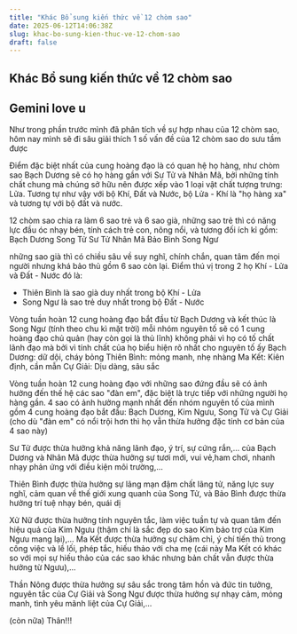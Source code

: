 ```yaml
---
title: "Khác Bổ sung kiến thức về 12 chòm sao"
date: 2025-06-12T14:06:38Z
slug: khac-bo-sung-kien-thuc-ve-12-chom-sao
draft: false
---
```


## Khác Bổ sung kiến thức về 12 chòm sao

## Gemini love u

Như trong phần trước mình đã phân tích về sự hợp nhau của 12 chòm sao, hôm nay mình sẽ đi sâu giải thích 1 số vấn đề của 12 chòm sao do sưu tầm được

Điểm đặc biệt nhất của cung hoàng đạo là có quan hệ họ hàng, như chòm sao Bạch Dương sẽ có họ hàng gần với Sư Tử và Nhân Mã, bởi những tính chất chung mà chúng sở hữu nên được xếp vào 1 loại vật chất tượng trưng: Lửa. Tương tự như vậy với bộ Khí, Đất và Nước, bộ Lửa - Khí là "họ hàng xa" và tương tự với bộ đất và nước.

12 chòm sao chia ra làm 6 sao trẻ và 6 sao già, những sao trẻ thì có năng lực đầu óc nhạy bén, tính cách trẻ con, nông nổi, và tương đối ích kỉ gồm:
Bạch Dương
Song Tử
Sư Tử
Nhân Mã
Bảo Bình
Song Ngư

những sao già thì có chiều sâu về suy nghĩ, chính chắn, quan tâm đến mọi người nhưng khá bảo thủ gồm 6 sao còn lại.
Điểm thú vị trong 2 họ Khí - Lửa và Đất - Nước đó là: 
- Thiên Bình là sao già duy nhất trong bộ Khí - Lửa
- Song Ngư là sao trẻ duy nhất trong bộ Đất - Nước

Vòng tuần hoàn 12 cung hoàng đạo bắt đầu từ Bạch Dương và kết thúc là Song Ngư (tính theo chu kì mặt trời)
mỗi nhóm nguyên tố sẽ có 1 cung hoàng đạo chủ quản (hay còn gọi là thủ lĩnh) không phải vì họ có tố chất lãnh đạo mà bởi vì tính chất của họ biểu hiện rõ nhất cho nguyên tố ấy
Bạch Dương: dữ dội, cháy bỏng
Thiên Bình: mỏng manh, nhẹ nhàng
Ma Kết: Kiên định, cần mẫn
Cự Giải: Dịu dàng, sâu sắc

Vòng tuần hoàn 12 cung hoàng đạo với những sao đứng đầu sẽ có ảnh hưởng đến thế hệ các sao "đàn em", đặc biệt là trực tiếp với những người họ hàng gần. 4 sao có ảnh hưởng mạnh nhất đến nhóm nguyên tố của mình gồm 4 cung hoàng đạo bắt đầu: Bạch Dương, Kim Ngưu, Song Tử và Cự Giải (cho dù "đàn em" có nổi trội hơn thì họ vẫn thừa hưởng đặc tính cơ bản của 4 sao này)

Sư Tử được thừa hưởng khả năng lãnh đạo, ý trí, sự cứng rắn,... của Bạch Dương và Nhân Mã được thừa hưởng sự tươi mới, vui vẻ,ham chơi, nhanh nhạy phản ứng với điều kiện môi trường,...

Thiên Bình được thừa hưởng sự lãng mạn đậm chất lãng tử, năng lực suy nghĩ, cảm quan về thế giới xung quanh của Song Tử, và Bảo Bình được thừa hưởng trí tuệ nhạy bén, quái dị

Xử Nữ được thừa hưởng tính nguyên tắc, làm việc tuần tự và quan tâm đến hiệu quả của Kim Ngưu (thậm chí là sắc đẹp do sao Kim bảo trợ của Kim Ngưu mang lại),... Ma Kết được thừa hưởng sự chăm chỉ, ý chí tiến thủ trong công việc và lề lối, phép tắc, hiếu thảo với cha mẹ (cái này Ma Kết có khác so với mọi sự hiếu thảo của các sao khác nhưng bản chất vẫn được thừa hưởng từ Ngưu),...

Thần Nông được thừa hưởng sự sâu sắc trong tâm hồn và đức tin tưởng, nguyên tắc của Cự Giải và Song Ngư được thừa hưởng sự nhạy cảm, mỏng manh, tình yêu mãnh liệt của Cự Giải,...

(còn nữa)
Thân!!!